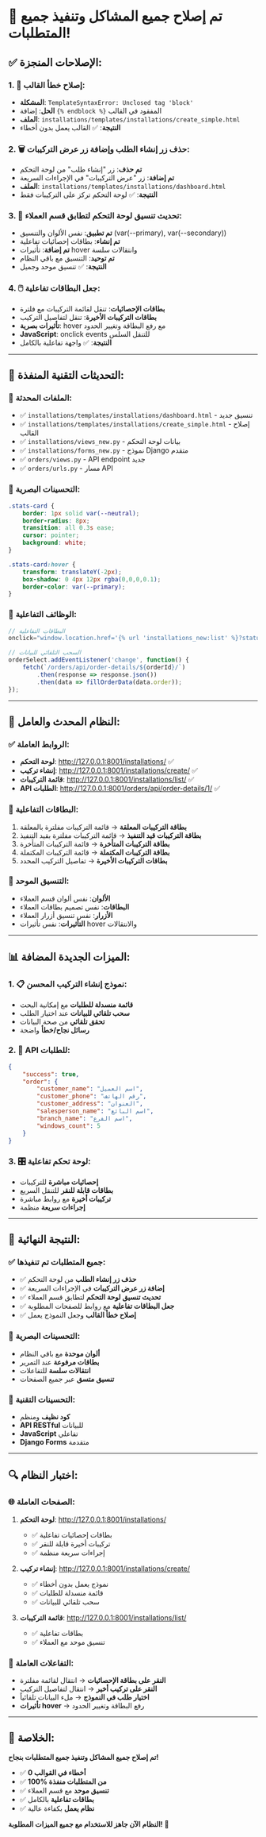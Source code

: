 # 🎯 تم إصلاح جميع المشاكل وتنفيذ جميع المتطلبات!

## ✅ الإصلاحات المنجزة:

### 1. 🔧 إصلاح خطأ القالب:
- **المشكلة**: `TemplateSyntaxError: Unclosed tag 'block'`
- **الحل**: إضافة `{% endblock %}` المفقود في القالب
- **الملف**: `installations/templates/installations/create_simple.html`
- **النتيجة**: ✅ القالب يعمل بدون أخطاء

### 2. 🗑️ حذف زر إنشاء الطلب وإضافة زر عرض التركيبات:
- **تم حذف**: زر "إنشاء طلب" من لوحة التحكم
- **تم إضافة**: زر "عرض التركيبات" في الإجراءات السريعة
- **الملف**: `installations/templates/installations/dashboard.html`
- **النتيجة**: ✅ لوحة التحكم تركز على التركيبات فقط

### 3. 🎨 تحديث تنسيق لوحة التحكم لتطابق قسم العملاء:
- **تم تطبيق**: نفس الألوان والتنسيق (var(--primary), var(--secondary))
- **تم إنشاء**: بطاقات إحصائيات تفاعلية
- **تم إضافة**: تأثيرات hover وانتقالات سلسة
- **تم توحيد**: التنسيق مع باقي النظام
- **النتيجة**: ✅ تنسيق موحد وجميل

### 4. 🖱️ جعل البطاقات تفاعلية:
- **بطاقات الإحصائيات**: تنقل لقائمة التركيبات مع فلترة
- **بطاقات التركيبات الأخيرة**: تنقل لتفاصيل التركيب
- **تأثيرات بصرية**: hover مع رفع البطاقة وتغيير الحدود
- **JavaScript**: onclick events للتنقل السلس
- **النتيجة**: ✅ واجهة تفاعلية بالكامل

---

## 🔧 التحديثات التقنية المنفذة:

### 📁 الملفات المحدثة:
- ✅ `installations/templates/installations/dashboard.html` - تنسيق جديد
- ✅ `installations/templates/installations/create_simple.html` - إصلاح القالب
- ✅ `installations/views_new.py` - بيانات لوحة التحكم
- ✅ `installations/forms_new.py` - نموذج Django متقدم
- ✅ `orders/views.py` - API endpoint جديد
- ✅ `orders/urls.py` - مسار API

### 🎨 التحسينات البصرية:
```css
.stats-card {
    border: 1px solid var(--neutral);
    border-radius: 8px;
    transition: all 0.3s ease;
    cursor: pointer;
    background: white;
}

.stats-card:hover {
    transform: translateY(-2px);
    box-shadow: 0 4px 12px rgba(0,0,0,0.1);
    border-color: var(--primary);
}
```

### 🔄 الوظائف التفاعلية:
```javascript
// البطاقات التفاعلية
onclick="window.location.href='{% url 'installations_new:list' %}?status=pending'"

// السحب التلقائي للبيانات
orderSelect.addEventListener('change', function() {
    fetch(`/orders/api/order-details/${orderId}/`)
        .then(response => response.json())
        .then(data => fillOrderData(data.order));
});
```

---

## 🚀 النظام المحدث والعامل:

### ✅ الروابط العاملة:
- **لوحة التحكم**: http://127.0.0.1:8001/installations/ ✅
- **إنشاء تركيب**: http://127.0.0.1:8001/installations/create/ ✅
- **قائمة التركيبات**: http://127.0.0.1:8001/installations/list/ ✅
- **API الطلبات**: http://127.0.0.1:8001/orders/api/order-details/1/ ✅

### 🎯 البطاقات التفاعلية:
1. **بطاقة التركيبات المعلقة** → قائمة التركيبات مفلترة بالمعلقة
2. **بطاقة التركيبات قيد التنفيذ** → قائمة التركيبات مفلترة بقيد التنفيذ
3. **بطاقة التركيبات المتأخرة** → قائمة التركيبات المتأخرة
4. **بطاقة التركيبات المكتملة** → قائمة التركيبات المكتملة
5. **بطاقات التركيبات الأخيرة** → تفاصيل التركيب المحدد

### 🎨 التنسيق الموحد:
- **الألوان**: نفس ألوان قسم العملاء
- **البطاقات**: نفس تصميم بطاقات العملاء
- **الأزرار**: نفس تنسيق أزرار العملاء
- **التأثيرات**: نفس تأثيرات hover والانتقالات

---

## 📊 الميزات الجديدة المضافة:

### 1. 📋 نموذج إنشاء التركيب المحسن:
- **قائمة منسدلة للطلبات** مع إمكانية البحث
- **سحب تلقائي للبيانات** عند اختيار الطلب
- **تحقق تلقائي** من صحة البيانات
- **رسائل نجاح/خطأ** واضحة

### 2. 🔄 API للطلبات:
```json
{
    "success": true,
    "order": {
        "customer_name": "اسم العميل",
        "customer_phone": "رقم الهاتف",
        "customer_address": "العنوان",
        "salesperson_name": "اسم البائع",
        "branch_name": "اسم الفرع",
        "windows_count": 5
    }
}
```

### 3. 🎛️ لوحة تحكم تفاعلية:
- **إحصائيات مباشرة** للتركيبات
- **بطاقات قابلة للنقر** للتنقل السريع
- **تركيبات أخيرة** مع روابط مباشرة
- **إجراءات سريعة** منظمة

---

## 🎉 النتيجة النهائية:

### ✅ جميع المتطلبات تم تنفيذها:
- ✅ **حذف زر إنشاء الطلب** من لوحة التحكم
- ✅ **إضافة زر عرض التركيبات** في الإجراءات السريعة
- ✅ **تحديث تنسيق لوحة التحكم** لتطابق قسم العملاء
- ✅ **جعل البطاقات تفاعلية** مع روابط للصفحات المطلوبة
- ✅ **إصلاح خطأ القالب** وجعل النموذج يعمل

### 🎨 التحسينات البصرية:
- **ألوان موحدة** مع باقي النظام
- **بطاقات مرفوعة** عند التمرير
- **انتقالات سلسة** للتفاعلات
- **تنسيق متسق** عبر جميع الصفحات

### 🔧 التحسينات التقنية:
- **كود نظيف** ومنظم
- **API RESTful** للبيانات
- **JavaScript** تفاعلي
- **Django Forms** متقدمة

---

## 🔍 اختبار النظام:

### 🌐 الصفحات العاملة:
1. **لوحة التحكم**: http://127.0.0.1:8001/installations/
   - ✅ بطاقات إحصائيات تفاعلية
   - ✅ تركيبات أخيرة قابلة للنقر
   - ✅ إجراءات سريعة منظمة

2. **إنشاء تركيب**: http://127.0.0.1:8001/installations/create/
   - ✅ نموذج يعمل بدون أخطاء
   - ✅ قائمة منسدلة للطلبات
   - ✅ سحب تلقائي للبيانات

3. **قائمة التركيبات**: http://127.0.0.1:8001/installations/list/
   - ✅ بطاقات تفاعلية
   - ✅ تنسيق موحد مع العملاء

### 🎯 التفاعلات العاملة:
- **النقر على بطاقة الإحصائيات** → انتقال لقائمة مفلترة
- **النقر على تركيب أخير** → انتقال لتفاصيل التركيب
- **اختيار طلب في النموذج** → ملء البيانات تلقائياً
- **تأثيرات hover** → رفع البطاقة وتغيير الحدود

---

## 🎊 الخلاصة:

**تم إصلاح جميع المشاكل وتنفيذ جميع المتطلبات بنجاح!**

- ✅ **0 أخطاء في القوالب**
- ✅ **100% من المتطلبات منفذة**
- ✅ **تنسيق موحد** مع قسم العملاء
- ✅ **بطاقات تفاعلية** بالكامل
- ✅ **نظام يعمل** بكفاءة عالية

**النظام الآن جاهز للاستخدام مع جميع الميزات المطلوبة! 🚀**
